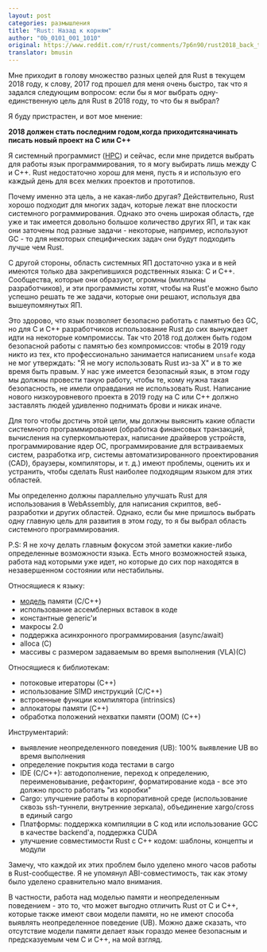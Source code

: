 ```yaml
---
layout: post
categories: размышления
title: "Rust: Назад к корням"
author: "0b_0101_001_1010"
original: https://www.reddit.com/r/rust/comments/7p6n90/rust2018_back_to_the_roots/
translator: bmusin
---
```


Мне приходит в голову множество разных целей для Rust в текущем 2018 году,
к слову, 2017 год прошел для меня очень быстро, так что я задался следующим
вопросом: если бы я мог выбрать одну-единственную цель для Rust в 2018 году,
то что бы я выбрал?

Я буду пристрастен, и вот мое мнение:

**2018 должен стать последним годом,когда приходитсяначинать писать новый
проект на C или C++**

<!--cut-->

Я системный программист ([HPC][hpc]) и сейчас, если мне придется выбрать для
работы язык программирования, то я могу выбирать лишь между C и C++. Rust
недостаточно хорош для меня, пусть я и использую его каждый день для всех
мелких проектов и прототипов.

Почему именно эта цель, а не какая-либо другая? Действительно, Rust хорошо
подходит для многих задач, которые лежат вне плоскости системного
рограммирования. Однако это очень широкая область, где уже и так имеется
довольно большое количество других ЯП, и так как они заточены под разные
задачи - некоторые, например, используют GC - то для некоторых специфических
задач они будут подходить лучше чем Rust.

С другой стороны, область системных ЯП достаточно узка и в ней имеются только
два закрепившихся родственных языка: C и C++. Сообщества, которые они
образуют, огромны (миллионы разработчиков), и эти программисты хотят, чтобы
на Rust'е можно было успешно решать те же задачи, которые они решают,
используя два вышеупомянутых ЯП.

Это здорово, что язык позволяет безопасно работать с памятью без GC, но для
C и C++ разработчиков использование Rust до сих вынуждает идти на некоторые
компромиссы. Так что 2018 год должен быть годом безопасной работы с памятью
без компромиссов: чтобы в 2019 году никто из тех, кто профессионально
занимается написанием `unsafe` кода не мог утверждать: "Я не могу
использовать Rust из-за X" и в то же время быть правым. У нас уже имеется
безопасный язык, в этом году мы должны провести такую работу, чтобы те, кому
нужна такая безопасность, не имели оправдания не использовать Rust. Написание
нового низкоуровневого проекта в 2019 году на С или C++ должно заставлять
людей удивленно поднимать брови и никак иначе.

Для того чтобы достичь этой цели, мы должны выяснить какие области системного
программирования (обработка финансовых транзакций, вычисления на
суперкомпьютерах, написание драйверов устройств, программирование ядер ОС,
программирование для встраиваемых систем, разработка игр, системы
автоматизированного проектирования (CAD), браузеры, компиляторы, и т. д.) имеют
проблемы, оценить их и устранить, чтобы сделать Rust наиболее подходящим
языком для этих областей.

Мы определенно должны параллельно улучшать Rust для использования в
WebAssembly, для написания скриптов, веб-разработки и других областей. Однако,
если бы мне пришлось выбрать одну главную цель для развития в этом году, то я
бы выбрал область системного программирования.

P.S: Я не хочу делать главным фокусом этой заметки какие-либо определенные
возможности языка. Есть много возможностей языка, работа над которыми уже
идет, но которые до сих пор находятся в незавершенном состоянии или нестабильны.

Относящиеся к языку:
- [модель][mm] памяти (C/C++)
- использование ассемблерных вставок в коде
- константные generic'и
- макросы 2.0
- поддержка асинхронного программирования (async/await)
- alloca (С)
- массивы с размером задаваемым во время выполнения (VLA)(С)

Относящиеся к библиотекам:
- потоковые итераторы (С++)
- использование SIMD инструкций (С/C++)
- встроенные функции компилятора (intrinsics)
- аллокаторы памяти (C++)
- обработка положений нехватки памяти (OOM) (С++)

Инструментарий:
- выявление неопределенного поведения (UB): 100% выявление UB во время
выполнения
- определение покрытия кода тестами в cargo
- IDE (C/C++): автодополнение, переход к определению, переименовывание,
  рефакторинг, форматирование кода - все это должно просто работать "из коробки"
- Сargo: улучшение работы в корпоративной среде
  (использование сквозь ssh-туннели, внутренние зеркала),
  объединение xargo/cross в единый cargo
- Платформы: поддержка компиляции в С код
  или использование GCC в качестве backend'а, поддержка CUDA
- улучшение совместимости Rust с C++ кодом: шаблоны, концепты и модули

Замечу, что каждой их этих проблем было уделено много часов работы в
Rust-сообществе. Я не упомянул ABI-совместимость, так как этому было уделено
сравнительно мало внимания.

В частности, работа над моделью памяти и неопределенным поведением - это то,
что может выгодно отличить Rust от C и C++, которые также имеют свои модели
памяти, но не имеют способа выявлять неопределенное поведение (UB). Можно даже
сказать, что отсутствие модели памяти делает язык гораздо менее безопасным и
предсказуемым чем C и C++, на мой взгляд.

[hpc]: https://en.wikipedia.org/wiki/High-performance_computing "HPC"
[mm]: https://www.reddit.com/r/rust/comments/7p6n90/rust2018_back_to_the_roots/dseyded/
